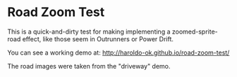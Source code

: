 Road Zoom Test
==============

This is a quick-and-dirty test for making implementing a zoomed-sprite-road effect, like those seem in Outrunners or Power Drift.

You can see a working demo at: http://haroldo-ok.github.io/road-zoom-test/

The road images were taken from the "driveway" demo.

